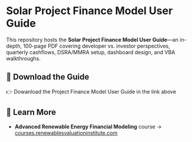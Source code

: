 # Solar Project Finance Model User Guide

This repository hosts the **Solar Project Finance Model User Guide**—an in-depth, 100-page PDF covering developer vs. investor perspectives, quarterly cashflows, DSRA/MMRA setup, dashboard design, and VBA walkthroughs.

## 📄 Download the Guide

👉 Dowanload the Project Finance Model User Guide in the link above

## 🔗 Learn More

- **Advanced Renewable Energy Financial Modeling** course → [courses.renewablesvaluationinstitute.com](https://courses.renewablesvaluationinstitute.com/courses/renewable-energy-financial-modeling)

